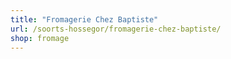 ```yaml
---
title: "Fromagerie Chez Baptiste"
url: /soorts-hossegor/fromagerie-chez-baptiste/
shop: fromage
---
```

